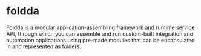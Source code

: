 # foldda
Foldda is a modular application-assembling framework and runtime service API, through which you can assemble and run custom-built integration and automation applications using pre-made modules that can be encapsulated in and represented as folders.

